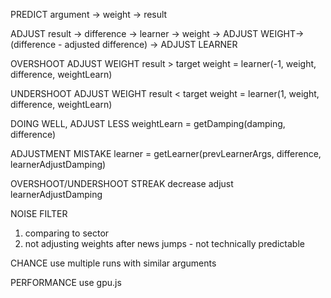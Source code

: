 PREDICT
argument -> weight -> result

ADJUST
result -> difference -> learner -> weight -> ADJUST WEIGHT-> (difference - adjusted difference) -> ADJUST LEARNER



OVERSHOOT ADJUST WEIGHT
result > target 
   weight = learner(-1, weight, difference, weightLearn)

UNDERSHOOT ADJUST WEIGHT
result < target 
   weight = learner(1, weight, difference, weightLearn)

DOING WELL, ADJUST LESS
weightLearn = getDamping(damping, difference)

ADJUSTMENT MISTAKE
learner = getLearner(prevLearnerArgs, difference, learnerAdjustDamping)

OVERSHOOT/UNDERSHOOT STREAK
decrease adjust learnerAdjustDamping




NOISE FILTER
1) comparing to sector
2) not adjusting weights after news jumps - not technically predictable

CHANCE
use multiple runs with similar arguments






PERFORMANCE
use gpu.js